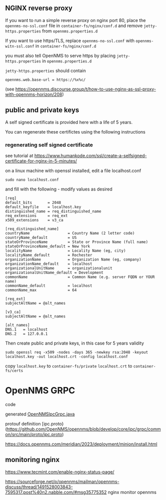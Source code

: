 ## NGINX reverse proxy

If you want to run a simple reverse proxy on nginx port 80, place the `opennms-no-ssl.conf` file in `container-fs/nginx/conf.d` and remove `jetty-https.properties` from `opennms.properties.d`

If you want to use https/TLS, replace `opennms-no-ssl.conf` with `opennms-witn-ssl.conf` in `container-fs/nginx/conf.d`

you must also tell OpenNMS to serve https by placing `jetty-https.properties` in `opennms.properties.d`

`jetty-https.properties` should contain

```
opennms.web.base-url = https://%x%c/
```
(see https://opennms.discourse.group/t/how-to-use-nginx-as-ssl-proxy-with-opennms-horizon/208)

## public and private keys

A self signed certificate is provided here with a life of 5 years. 

You can regenerate these certifictes using the following instructions

### regenerating self signed certificate

see tutorial at https://www.humankode.com/ssl/create-a-selfsigned-certificate-for-nginx-in-5-minutes/

on a linux machine with openssl installed, edit a file localhost.conf 

```
sudo nano localhost.conf
```
and fill with the following - modify values as desired

```
[req]
default_bits       = 2048
default_keyfile    = localhost.key
distinguished_name = req_distinguished_name
req_extensions     = req_ext
x509_extensions    = v3_ca

[req_distinguished_name]
countryName                 = Country Name (2 letter code)
countryName_default         = US
stateOrProvinceName         = State or Province Name (full name)
stateOrProvinceName_default = New York
localityName                = Locality Name (eg, city)
localityName_default        = Rochester
organizationName            = Organization Name (eg, company)
organizationName_default    = localhost
organizationalUnitName      = organizationalunit
organizationalUnitName_default = Development
commonName                  = Common Name (e.g. server FQDN or YOUR name)
commonName_default          = localhost
commonName_max              = 64

[req_ext]
subjectAltName = @alt_names

[v3_ca]
subjectAltName = @alt_names

[alt_names]
DNS.1   = localhost
DNS.2   = 127.0.0.1
```

Then create public and private keys, in this case for 5 years validity

```
sudo openssl req -x509 -nodes -days 365 -newkey rsa:2048 -keyout localhost.key -out localhost.crt -config localhost.conf
```

copy 
 `localhost.key` to `container-fs/private`
 `localhost.crt` to `container-fs/certs`


# OpenNMS GRPC

code 

generated [OpenNMSIpcGrpc.java](https://github.com/OpenNMS/opennms/blob/develop/core/ipc/grpc/common/src/main/java/org/opennms/core/ipc/grpc/common/OpenNMSIpcGrpc.java)

protouf definition [ipc.proto}(https://github.com/OpenNMS/opennms/blob/develop/core/ipc/grpc/common/src/main/proto/ipc.proto)


https://docs.opennms.com/meridian/2023/deployment/minion/install.html

## monitoring nginx

https://www.tecmint.com/enable-nginx-status-page/

https://sourceforge.net/p/opennms/mailman/opennms-discuss/thread/1491528003843-7595317.post%40n2.nabble.com/#msg35775352
nginx monitor opennms
